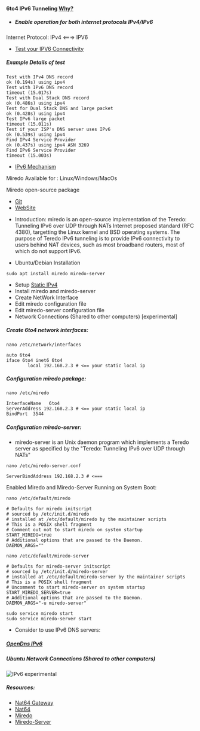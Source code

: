 #### 6to4 IPv6 Tunneling [Why?](https://www.internetsociety.org/resources/deploy360/2013/ipv6-address-planning-guidelines-for-ipv6-address-allocation/)

* ##### Enable operation for both internet protocols IPv4/IPv6 
Internet Protocol: IPv4 <===> IPV6
* [Test your IPV6 Connectivity](https://test-ipv6.com/)

##### Example Details of test
```
Test with IPv4 DNS record	 	
ok (0.194s) using ipv4
Test with IPv6 DNS record	 	
timeout (15.017s)
Test with Dual Stack DNS record	
ok (0.486s) using ipv4
Test for Dual Stack DNS and large packet	 	
ok (0.428s) using ipv4
Test IPv6 large packet	 	
timeout (15.011s)
Test if your ISP's DNS server uses IPv6	 	
ok (0.539s) using ipv4
Find IPv4 Service Provider	 	
ok (0.437s) using ipv4 ASN 3269
Find IPv6 Service Provider	 	
timeout (15.003s)
```

* [IPv6 Mechanism](https://en.wikipedia.org/wiki/IPv6_transition_mechanism)

Miredo Available for : Linux/Windows/MacOs

Miredo open-source package
* [Git](https://github.com/wosk/miredo)
* [WebSite](https://www.remlab.net/miredo/)

- Introduction:
miredo is an open-source implementation of the Teredo: Tunneling IPv6 over UDP through NATs Internet proposed standard (RFC 4380), targetting the Linux kernel and BSD operating systems. The purpose of Teredo IPv6 tunneling is to provide IPv6 connectivity to users behind NAT devices, such as most broadband routers, most of which do not support IPv6. 

* Ubuntu/Debian Installation
```
sudo apt install miredo miredo-server
``` 

- Setup [Static IPv4](https://www.cyberciti.biz/faq/add-configure-set-up-static-ip-address-on-debianlinux/)
- Install miredo and miredo-server
- Create NetWork Interface
- Edit miredo configuration file
- Edit miredo-server configuration file
- Network Connections (Shared to other computers) [experimental]

##### Create 6to4 network interfaces:
```
nano /etc/network/interfaces
```

```
auto 6to4
iface 6to4 inet6 6to4
        local 192.168.2.3 # <== your static local ip 
```

##### Configuration miredo package:
```
nano /etc/miredo
```

```
InterfaceName   6to4
ServerAddress 192.168.2.3 # <== your static local ip
BindPort  3544
```
##### Configuration miredo-server:

- miredo-server is an Unix daemon program which implements a Teredo server as specified by the "Teredo: Tunneling IPv6 over UDP through NATs"
```
nano /etc/miredo-server.conf
```
```
ServerBindAddress 192.168.2.3 # <===
```

Enabled Miredo and Miredo-Server Running on System Boot:
```
nano /etc/default/miredo
```

```
# Defaults for miredo initscript
# sourced by /etc/init.d/miredo
# installed at /etc/default/miredo by the maintainer scripts
# This is a POSIX shell fragment
# Comment out not to start miredo on system startup
START_MIREDO=true
# Additional options that are passed to the Daemon.
DAEMON_ARGS=""
```

```
nano /etc/default/miredo-server
```

```
# Defaults for miredo-server initscript
# sourced by /etc/init.d/miredo-server
# installed at /etc/default/miredo-server by the maintainer scripts
# This is a POSIX shell fragment
# Uncomment to start miredo-server on system startup
START_MIREDO_SERVER=true
# Additional options that are passed to the Daemon.
DAEMON_ARGS="-u miredo-server"
```


```
sudo service miredo start
sudo service miredo-server start
```

* Consider to use IPv6 DNS servers:
##### [OpenDns IPv6](https://www.opendns.com/about/innovations/ipv6/)
##### Ubuntu Network Connections (Shared to other computers)
![IPv6](https:// "ipv6")
experimental

##### Resources:
* [Nat64 Gateway](https://nat64.net/public-providers)
* [Nat64](https://nat64.net/)
* [Miredo](https://www.systutorials.com/docs/linux/man/5-miredo.conf/)
* [Miredo-Server](https://www.systutorials.com/docs/linux/man/8-miredo-server/)
